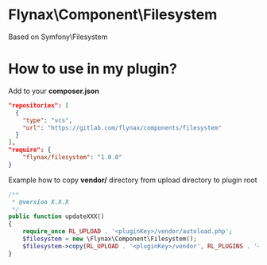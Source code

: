 Flynax\Component\Filesystem
===

Based on Symfony\Filesystem


How to use in my plugin?
==

Add to your **composer.json**
```json
"repositories": [
  {
    "type": "vcs",
    "url": "https://gitlab.com/flynax/components/filesystem"
  }
],
"require": {
    "flynax/filesystem": "1.0.0"
}
```

Example how to copy **vendor/** directory from upload directory to plugin root

```php
/**
 * @version X.X.X
 */
public function updateXXX()
{
    require_once RL_UPLOAD . '<pluginKey>/vendor/autoload.php';
    $filesystem = new \Flynax\Component\Filesystem();
    $filesystem->copy(RL_UPLOAD . '<pluginKey>/vendor', RL_PLUGINS . '<pluginKey>/vendor');
}
```